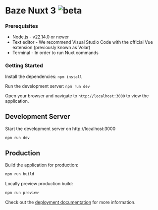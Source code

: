 # Baze Nuxt 3 ![beta](https://img.shields.io/badge/-beta-pink)

### Prerequisites

- Node.js - v22.14.0 or newer
- Text editor - We recommend Visual Studio Code with the official Vue extension (previously known as Volar)
- Terminal - In order to run Nuxt commands

### Getting Started

Install the dependencies:
`npm install`

Run the development server:
`npm run dev`

Open your browser and navigate to `http://localhost:3000` to view the application.

## Development Server

Start the development server on http://localhost:3000

```bash
npm run dev
```

## Production

Build the application for production:

```bash
npm run build
```

Locally preview production build:

```bash
npm run preview
```

Check out the [deployment documentation](https://nuxt.com/docs/getting-started/deployment) for more information.
